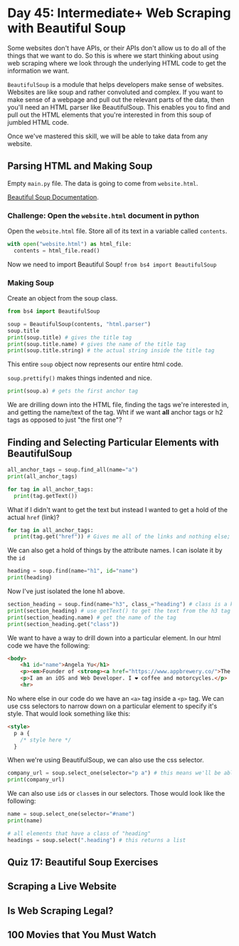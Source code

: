 # Day 45: Intermediate+ Web Scraping with Beautiful Soup
Some websites don't have APIs, or their APIs don't allow us to do all of the things that we want to do. So this is where we start thinking about using web scraping where we look through the underlying HTML code to get the information we want.

`BeautifulSoup` is a module that helps developers make sense of websites. Websites are like soup and rather convoluted and complex. If you want to make sense of a webpage and pull out the relevant parts of the data, then you'll need an HTML parser like BeautifulSoup. This enables you to find and pull out the HTML elements that you're interested in from this soup of jumbled HTML code.

Once we've mastered this skill, we will be able to take data from any website.

## Parsing HTML and Making Soup
Empty `main.py` file.  The data is going to come from `website.html`. 

[Beautiful Soup Documentation](https://www.crummy.com/software/BeautifulSoup/bs4/doc/). 

### Challenge: Open the `website.html` document in python
Open the `website.html` file. Store all of its text in a variable called `contents`.

```py
with open("website.html") as html_file:
  contents = html_file.read()
```

Now we need to import Beautiful Soup!
`from bs4 import BeautifulSoup`

### Making Soup
Create an object from the soup class.
```py
from bs4 import BeautifulSoup

soup = BeautifulSoup(contents, "html.parser")
soup.title
print(soup.title) # gives the title tag
print(soup.title.name) # gives the name of the title tag
print(soup.title.string) # the actual string inside the title tag
```
This entire `soup` object now represents our entire html code.

`soup.prettify()` makes things indented and nice.

```py
print(soup.a) # gets the first anchor tag
```

We are drilling down into the HTML file, finding the tags we're interested in, and getting the name/text of the tag. Wht if we want **all** anchor tags or h2 tags as opposed to just "the first one"?

## Finding and Selecting Particular Elements with BeautifulSoup

```py
all_anchor_tags = soup.find_all(name="a")
print(all_anchor_tags)

for tag in all_anchor_tags:
  print(tag.getText())
```

What if I didn't want to get the text but instead I wanted to get a hold of the actual `href` (link)?

```py
for tag in all_anchor_tags:
  print(tag.get("href")) # Gives me all of the links and nothing else; just got what I'm interested in
```

We can also get a hold of things by the attribute names. I can isolate it by the `id`

```py
heading = soup.find(name="h1", id="name")
print(heading)
```
 Now I've just isolated the lone h1 above.

```py
section_heading = soup.find(name="h3", class_="heading") # class is a keyword, special, and only to be used for creating classes; change the name to class_
print(section_heading) # use getText() to get the text from the h3 tag
print(section_heading.name) # get the name of the tag
print(section_heading.get("class"))
```

We want to have a way to drill down into a particular element. In our html code we have the following:
```html
<body>
	<h1 id="name">Angela Yu</h1>
	<p><em>Founder of <strong><a href="https://www.appbrewery.co/">The App Brewery</a></strong>.</em></p>
	<p>I am an iOS and Web Developer. I ❤️ coffee and motorcycles.</p>
	<hr>
```

No where else in our code do we have an `<a>` tag inside a `<p>` tag. We can use css selectors to narrow down on a particular element to specify it's style. That would look something like this:
```html
<style>
  p a {
    /* style here */
  }
```

When we're using BeautifulSoup, we can also use the css selector.
```py
company_url = soup.select_one(selector="p a") # this means we'll be able to get that anchor tag!
print(company_url)
```

We can also use `id`s or `class`es in our selectors. Those would look like the following:
```py
name = soup.select_one(selector="#name")
print(name)

# all elements that have a class of "heading"
headings = soup.select(".heading") # this returns a list
```

## Quiz 17: Beautiful Soup Exercises

## Scraping a Live Website

## Is Web Scraping Legal?  

## 100 Movies that You Must Watch